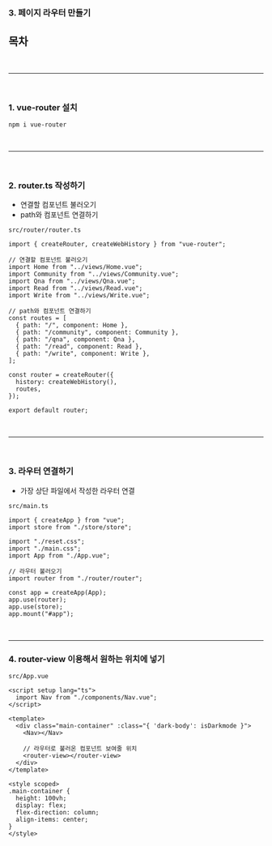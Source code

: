 ### 3. 페이지 라우터 만들기

## 목차

<br />

------

<br />

### 1. vue-router 설치

```
npm i vue-router
```

<br />

---------------------

<br />

### 2. router.ts 작성하기

- 연결할 컴포넌트 불러오기
- path와 컴포넌트 연결하기

```
src/router/router.ts

import { createRouter, createWebHistory } from "vue-router";

// 연결할 컴포넌트 불러오기
import Home from "../views/Home.vue";
import Community from "../views/Community.vue";
import Qna from "../views/Qna.vue";
import Read from "../views/Read.vue";
import Write from "../views/Write.vue";

// path와 컴포넌트 연결하기
const routes = [
  { path: "/", component: Home },
  { path: "/community", component: Community },
  { path: "/qna", component: Qna },
  { path: "/read", component: Read },
  { path: "/write", component: Write },
];

const router = createRouter({
  history: createWebHistory(),
  routes,
});

export default router;

```

<br />

--------------------------

<br />

### 3. 라우터 연결하기

- 가장 상단 파일에서 작성한 라우터 연결

```
src/main.ts

import { createApp } from "vue";
import store from "./store/store";

import "./reset.css";
import "./main.css";
import App from "./App.vue";

// 라우터 불러오기
import router from "./router/router";

const app = createApp(App);
app.use(router);
app.use(store);
app.mount("#app");
```

<br />

----------------------------------

### 4. router-view 이용해서 원하는 위치에 넣기

```
src/App.vue

<script setup lang="ts">
  import Nav from "./components/Nav.vue";
</script>

<template>
  <div class="main-container" :class="{ 'dark-body': isDarkmode }">
    <Nav></Nav>

    // 라우터로 불러온 컴포넌트 보여줄 위치
    <router-view></router-view>
  </div>
</template>

<style scoped>
.main-container {
  height: 100vh;
  display: flex;
  flex-direction: column;
  align-items: center;
}
</style>
```
